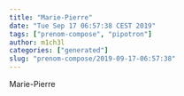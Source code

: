```yaml
---
title: "Marie-Pierre"
date: "Tue Sep 17 06:57:38 CEST 2019"
tags: ["prenom-compose", "pipotron"]
author: m1ch3l
categories: ["generated"]
slug: "prenom-compose/2019-09-17-06:57:38"
---
```


Marie-Pierre
